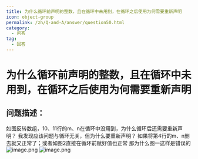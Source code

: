 ```yaml
---
title: 为什么循环前声明的整数，且在循环中未用到，在循环之后使用为何需要重新声明
icon: object-group
permalink: /zh/Q-and-A/answer/question50.html
category:
  - 问答
tag:
  - 回答
---
```


# 为什么循环前声明的整数，且在循环中未用到，在循环之后使用为何需要重新声明
## 问题描述：

如图反转数组，10、11行的m、n在循环中没用到，为什么循环后还需要重新声明？
我发现应该问题与循环无关，但为什么要重新声明？
如果将第4行的m、n删去就又正常了；或者如图2直接在循环前赋好值也正常
那为什么图一这样是错误的
![image.png](https://s2.loli.net/2024/10/10/NHKs9UJuQnZdf7e.png)
![image.png](https://s2.loli.net/2024/10/10/sG3xVSKq6nar9IM.png)